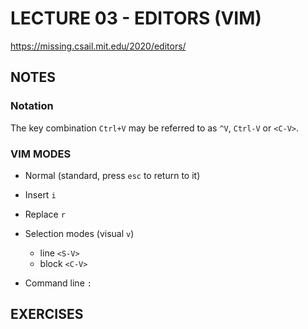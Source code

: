 # LECTURE 03 -  EDITORS (VIM)

<https://missing.csail.mit.edu/2020/editors/>

## NOTES

### Notation

The key combination `Ctrl+V` may be referred to as `^V`, `Ctrl-V` or `<C-V>`.

### VIM MODES

- Normal (standard, press `esc` to return to it)

- Insert `i`

- Replace `r`

- Selection modes (visual `v`)
  - line `<S-V>`
  - block `<C-V>`

- Command line `:`

## EXERCISES
